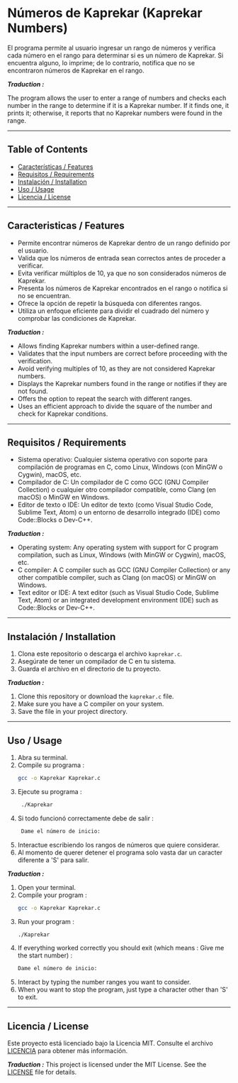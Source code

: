 # Números de Kaprekar (Kaprekar Numbers)

El programa permite al usuario ingresar un rango de números y verifica cada número en el rango para determinar si es un número de Kaprekar. Si encuentra alguno, lo imprime; de lo contrario, notifica que no se encontraron números de Kaprekar en el rango.

***Traduction :***

The program allows the user to enter a range of numbers and checks each number in the range to determine if it is a Kaprekar number. If it finds one, it prints it; otherwise, it reports that no Kaprekar numbers were found in the range.

---

## Table of Contents

- [Características / Features](#caracteristicas--features)
- [Requisitos / Requirements](#requisitos--requirements)
- [Instalación / Installation](#instalación--installation)
- [Uso / Usage](#uso--usage)
- [Licencia / License](#licencia--license)

---

## Caracteristicas / Features

- Permite encontrar números de Kaprekar dentro de un rango definido por el usuario.
- Valida que los números de entrada sean correctos antes de proceder a verificar.
- Evita verificar múltiplos de 10, ya que no son considerados números de Kaprekar.
- Presenta los números de Kaprekar encontrados en el rango o notifica si no se encuentran.
- Ofrece la opción de repetir la búsqueda con diferentes rangos.
- Utiliza un enfoque eficiente para dividir el cuadrado del número y comprobar las condiciones de Kaprekar.

***Traduction :***

- Allows finding Kaprekar numbers within a user-defined range.
- Validates that the input numbers are correct before proceeding with the verification.
- Avoid verifying multiples of 10, as they are not considered Kaprekar numbers.
- Displays the Kaprekar numbers found in the range or notifies if they are not found.
- Offers the option to repeat the search with different ranges.
- Uses an efficient approach to divide the square of the number and check for Kaprekar conditions.

---

## Requisitos / Requirements

- Sistema operativo: Cualquier sistema operativo con soporte para compilación de programas en C, como Linux, Windows (con MinGW o Cygwin), macOS, etc.
- Compilador de C: Un compilador de C como GCC (GNU Compiler Collection) o cualquier otro compilador compatible, como Clang (en macOS) o MinGW en Windows.
- Editor de texto o IDE: Un editor de texto (como Visual Studio Code, Sublime Text, Atom) o un entorno de desarrollo integrado (IDE) como Code::Blocks o Dev-C++.

***Traduction :***

- Operating system: Any operating system with support for C program compilation, such as Linux, Windows (with MinGW or Cygwin), macOS, etc.
- C compiler: A C compiler such as GCC (GNU Compiler Collection) or any other compatible compiler, such as Clang (on macOS) or MinGW on Windows.
- Text editor or IDE: A text editor (such as Visual Studio Code, Sublime Text, Atom) or an integrated development environment (IDE) such as Code::Blocks or Dev-C++.

---

## Instalación / Installation
1. Clona este repositorio o descarga el archivo `kaprekar.c`.
2. Asegúrate de tener un compilador de C en tu sistema.
3. Guarda el archivo en el directorio de tu proyecto.

***Traduction :***

1. Clone this repository or download the `kaprekar.c` file.
2. Make sure you have a C compiler on your system.
3. Save the file in your project directory.


---

## Uso / Usage
1. Abra su terminal.
2. Compile su programa :
    ```bash
    gcc -o Kaprekar Kaprekar.c
    ```
3. Ejecute su programa :
   ```bash
    ./Kaprekar
    ```
4. Si todo funcionó correctamente debe de salir :
   ```bash
    Dame el número de inicio:
    ```
5. Interactue escribiendo los rangos de números que quiere considerar.
6. Al momento de querer detener el programa solo vasta dar un caracter diferente a 'S' para salir.

***Traduction :***

1. Open your terminal.
2. Compile your program :
   ```bash
   gcc -o Kaprekar Kaprekar.c
   ```
3. Run your program :
   ```bash
   ./Kaprekar
   ```
4. If everything worked correctly you should exit (which means : Give me the start number) :
   ```bash
   Dame el número de inicio:
   ```
5. Interact by typing the number ranges you want to consider.
6. When you want to stop the program, just type a character other than 'S' to exit.


---

## Licencia / License
Este proyecto está licenciado bajo la Licencia MIT. Consulte el archivo [LICENCIA](LICENCIA) para obtener más información.

***Traduction :***
This project is licensed under the MIT License. See the [LICENSE](LICENSE) file for details.
